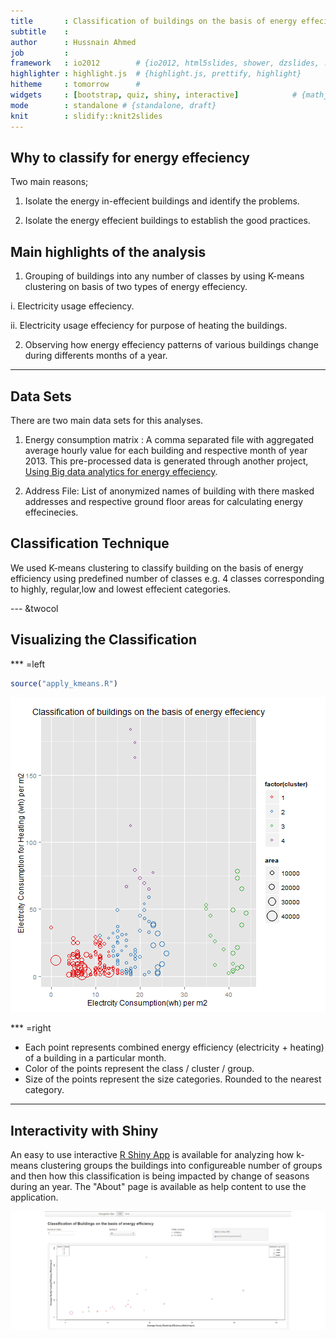 ```yaml
---
title       : Classification of buildings on the basis of energy effeciency
subtitle    : 
author      : Hussnain Ahmed
job         : 
framework   : io2012        # {io2012, html5slides, shower, dzslides, ...}
highlighter : highlight.js  # {highlight.js, prettify, highlight}
hitheme     : tomorrow      # 
widgets     : [bootstrap, quiz, shiny, interactive]            # {mathjax, quiz, bootstrap}
mode        : standalone # {standalone, draft}
knit        : slidify::knit2slides
---
```


## Why to classify for energy effeciency

Two main reasons; 

1. Isolate the energy in-effecient buildings and identify the problems.


2. Isolate the energy effecient buildings to establish the good practices.

## Main highlights of the analysis

1. Grouping of buildings into any number of classes by using K-means clustering on basis of two types of energy effeciency.

  i.  Electricity usage effeciency.   
  
  ii. Electricity usage effeciency for purpose of heating the buildings.


2. Observing how energy effeciency patterns of various buildings change during differents months of a year.  


--- 

## Data Sets

There are two main data sets for this analyses.

1. Energy consumption matrix : A comma separated file with aggregated average hourly value for each building and respective month of year 2013. This pre-processed data is generated through another project, [Using Big data analytics for energy effeciency](https://github.com/hazznain/BigData_for_Energy_Efficiency). 

2. Address File: List of anonymized names of building with there masked addresses and respective ground floor areas for calculating energy effecinecies. 

## Classification Technique

We used K-means clustering to classify building on the basis of energy efficiency using predefined number of classes e.g. 4 classes corresponding to highly, regular,low and lowest effecient categories.

--- &twocol

## Visualizing the Classification

*** =left

```r
source("apply_kmeans.R")
```

![plot of chunk unnamed-chunk-1](assets/fig/unnamed-chunk-1-1.png) 

*** =right

- Each point represents combined energy efficiency (electricity + heating) of a building in a particular month.
- Color of the points represent the class / cluster / group.
- Size of the points represent the size categories. Rounded to the nearest category.

---
## Interactivity with Shiny 

An easy to use interactive [R Shiny App](https://hussnain.shinyapps.io/EnergyEfficiency_Classification/) is available for analyzing how k-means clustering groups the buildings into configureable number of groups and then how this classification is being impacted by change of seasons during an year. The "About" page is available as help content to use the application.

![plot of chunk unnamed-chunk-2](assets/fig/unnamed-chunk-2-1.png) 



















